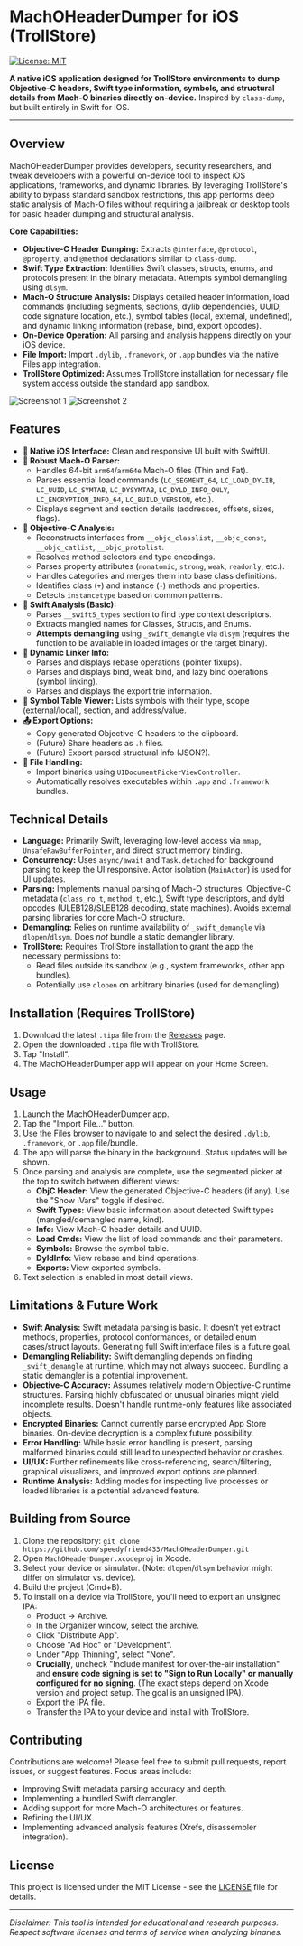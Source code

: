 # MachOHeaderDumper for iOS (TrollStore)

[![License: MIT](https://img.shields.io/badge/License-MIT-blue.svg)](https://opensource.org/licenses/MIT)

**A native iOS application designed for TrollStore environments to dump Objective-C headers, Swift type information, symbols, and structural details from Mach-O binaries directly on-device.** Inspired by `class-dump`, but built entirely in Swift for iOS.

---

## Overview

MachOHeaderDumper provides developers, security researchers, and tweak developers with a powerful on-device tool to inspect iOS applications, frameworks, and dynamic libraries. By leveraging TrollStore's ability to bypass standard sandbox restrictions, this app performs deep static analysis of Mach-O files without requiring a jailbreak or desktop tools for basic header dumping and structural analysis.

**Core Capabilities:**

*   **Objective-C Header Dumping:** Extracts `@interface`, `@protocol`, `@property`, and `@method` declarations similar to `class-dump`.
*   **Swift Type Extraction:** Identifies Swift classes, structs, enums, and protocols present in the binary metadata. Attempts symbol demangling using `dlsym`.
*   **Mach-O Structure Analysis:** Displays detailed header information, load commands (including segments, sections, dylib dependencies, UUID, code signature location, etc.), symbol tables (local, external, undefined), and dynamic linking information (rebase, bind, export opcodes).
*   **On-Device Operation:** All parsing and analysis happens directly on your iOS device.
*   **File Import:** Import `.dylib`, `.framework`, or `.app` bundles via the native Files app integration.
*   **TrollStore Optimized:** Assumes TrollStore installation for necessary file system access outside the standard app sandbox.

![Screenshot 1](https://github.com/user-attachments/assets/cef49eba-dcec-408c-9bc5-eb18fd6513c7) 
![Screenshot 2](https://github.com/user-attachments/assets/3c27831e-6503-40db-90f9-3695a2e14315>) 

## Features

*   **📱 Native iOS Interface:** Clean and responsive UI built with SwiftUI.
*   **🧠 Robust Mach-O Parser:**
    *   Handles 64-bit `arm64`/`arm64e` Mach-O files (Thin and Fat).
    *   Parses essential load commands (`LC_SEGMENT_64`, `LC_LOAD_DYLIB`, `LC_UUID`, `LC_SYMTAB`, `LC_DYSYMTAB`, `LC_DYLD_INFO_ONLY`, `LC_ENCRYPTION_INFO_64`, `LC_BUILD_VERSION`, etc.).
    *   Displays segment and section details (addresses, offsets, sizes, flags).
*   **🔬 Objective-C Analysis:**
    *   Reconstructs interfaces from `__objc_classlist`, `__objc_const`, `__objc_catlist`, `__objc_protolist`.
    *   Resolves method selectors and type encodings.
    *   Parses property attributes (`nonatomic`, `strong`, `weak`, `readonly`, etc.).
    *   Handles categories and merges them into base class definitions.
    *   Identifies class (`+`) and instance (`-`) methods and properties.
    *   Detects `instancetype` based on common patterns.
*   **🔬 Swift Analysis (Basic):**
    *   Parses `__swift5_types` section to find type context descriptors.
    *   Extracts mangled names for Classes, Structs, and Enums.
    *   **Attempts demangling** using `_swift_demangle` via `dlsym` (requires the function to be available in loaded images or the target binary).
*   **🔗 Dynamic Linker Info:**
    *   Parses and displays rebase operations (pointer fixups).
    *   Parses and displays bind, weak bind, and lazy bind operations (symbol linking).
    *   Parses and displays the export trie information.
*   **📄 Symbol Table Viewer:** Lists symbols with their type, scope (external/local), section, and address/value.
*   **📤 Export Options:**
    *   Copy generated Objective-C headers to the clipboard.
    *   (Future) Share headers as `.h` files.
    *   (Future) Export parsed structural info (JSON?).
*   **📂 File Handling:**
    *   Import binaries using `UIDocumentPickerViewController`.
    *   Automatically resolves executables within `.app` and `.framework` bundles.

## Technical Details

*   **Language:** Primarily Swift, leveraging low-level access via `mmap`, `UnsafeRawBufferPointer`, and direct struct memory binding.
*   **Concurrency:** Uses `async/await` and `Task.detached` for background parsing to keep the UI responsive. Actor isolation (`MainActor`) is used for UI updates.
*   **Parsing:** Implements manual parsing of Mach-O structures, Objective-C metadata (`class_ro_t`, `method_t`, etc.), Swift type descriptors, and dyld opcodes (ULEB128/SLEB128 decoding, state machines). Avoids external parsing libraries for core Mach-O structure.
*   **Demangling:** Relies on runtime availability of `_swift_demangle` via `dlopen`/`dlsym`. Does *not* bundle a static demangler library.
*   **TrollStore:** Requires TrollStore installation to grant the app the necessary permissions to:
    *   Read files outside its sandbox (e.g., system frameworks, other app bundles).
    *   Potentially use `dlopen` on arbitrary binaries (used for demangling).

## Installation (Requires TrollStore)

1.  Download the latest `.tipa` file from the [Releases](https://github.com/speedyfriend433/MachOHeaderDumper/releases/tag/Releases) page.
2.  Open the downloaded `.tipa` file with TrollStore.
3.  Tap "Install".
4.  The MachOHeaderDumper app will appear on your Home Screen.

## Usage

1.  Launch the MachOHeaderDumper app.
2.  Tap the "Import File..." button.
3.  Use the Files browser to navigate to and select the desired `.dylib`, `.framework`, or `.app` file/bundle.
4.  The app will parse the binary in the background. Status updates will be shown.
5.  Once parsing and analysis are complete, use the segmented picker at the top to switch between different views:
    *   **ObjC Header:** View the generated Objective-C headers (if any). Use the "Show IVars" toggle if desired.
    *   **Swift Types:** View basic information about detected Swift types (mangled/demangled name, kind).
    *   **Info:** View Mach-O header details and UUID.
    *   **Load Cmds:** View the list of load commands and their parameters.
    *   **Symbols:** Browse the symbol table.
    *   **DyldInfo:** View rebase and bind operations.
    *   **Exports:** View exported symbols.
6.  Text selection is enabled in most detail views.

## Limitations & Future Work

*   **Swift Analysis:** Swift metadata parsing is basic. It doesn't yet extract methods, properties, protocol conformances, or detailed enum cases/struct layouts. Generating full Swift interface files is a future goal.
*   **Demangling Reliability:** Swift demangling depends on finding `_swift_demangle` at runtime, which may not always succeed. Bundling a static demangler is a potential improvement.
*   **Objective-C Accuracy:** Assumes relatively modern Objective-C runtime structures. Parsing highly obfuscated or unusual binaries might yield incomplete results. Doesn't handle runtime-only features like associated objects.
*   **Encrypted Binaries:** Cannot currently parse encrypted App Store binaries. On-device decryption is a complex future possibility.
*   **Error Handling:** While basic error handling is present, parsing malformed binaries could still lead to unexpected behavior or crashes.
*   **UI/UX:** Further refinements like cross-referencing, search/filtering, graphical visualizers, and improved export options are planned.
*   **Runtime Analysis:** Adding modes for inspecting live processes or loaded libraries is a potential advanced feature.

## Building from Source

1.  Clone the repository: `git clone https://github.com/speedyfriend433/MachOHeaderDumper.git`
2.  Open `MachOHeaderDumper.xcodeproj` in Xcode.
3.  Select your device or simulator. (Note: `dlopen`/`dlsym` behavior might differ on simulator vs. device).
4.  Build the project (Cmd+B).
5.  To install on a device via TrollStore, you'll need to export an unsigned IPA:
    *   Product -> Archive.
    *   In the Organizer window, select the archive.
    *   Click "Distribute App".
    *   Choose "Ad Hoc" or "Development".
    *   Under "App Thinning", select "None".
    *   **Crucially**, uncheck "Include manifest for over-the-air installation" and **ensure code signing is set to "Sign to Run Locally" or manually configured for no signing**. (The exact steps depend on Xcode version and project setup. The goal is an unsigned IPA).
    *   Export the IPA file.
    *   Transfer the IPA to your device and install with TrollStore.

## Contributing

Contributions are welcome! Please feel free to submit pull requests, report issues, or suggest features. Focus areas include:

*   Improving Swift metadata parsing accuracy and depth.
*   Implementing a bundled Swift demangler.
*   Adding support for more Mach-O architectures or features.
*   Refining the UI/UX.
*   Implementing advanced analysis features (Xrefs, disassembler integration).

## License

This project is licensed under the MIT License - see the [LICENSE](LICENSE) file for details.

---

*Disclaimer: This tool is intended for educational and research purposes. Respect software licenses and terms of service when analyzing binaries.*
